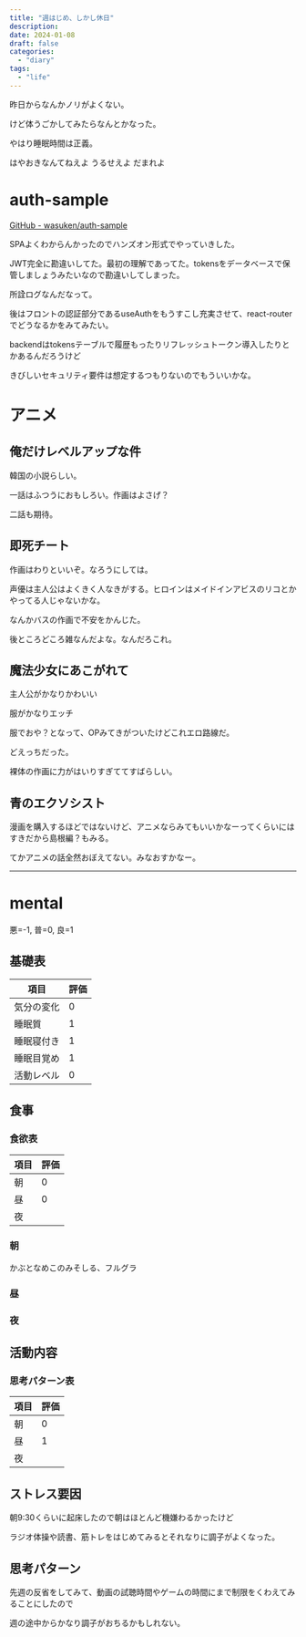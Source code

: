 ```yaml
---
title: "週はじめ、しかし休日"
description:
date: 2024-01-08
draft: false
categories:
  - "diary"
tags:
  - "life"
---
```


昨日からなんかノリがよくない。

けど体うごかしてみたらなんとかなった。

やはり睡眠時間は正義。

はやおきなんてねえよ うるせえよ だまれよ

# auth-sample

[GitHub - wasuken/auth-sample](https://github.com/wasuken/auth-sample)

SPAよくわからんかったのでハンズオン形式でやっていきした。

JWT完全に勘違いしてた。最初の理解であってた。tokensをデータベースで保管しましょうみたいなので勘違いしてしまった。

所詮ログなんだなって。

後はフロントの認証部分であるuseAuthをもうすこし充実させて、react-routerでどうなるかをみてみたい。

backendはtokensテーブルで履歴もったりリフレッシュトークン導入したりとかあるんだろうけど

きびしいセキュリティ要件は想定するつもりないのでもういいかな。

# アニメ

## 俺だけレベルアップな件

韓国の小説らしい。

一話はふつうにおもしろい。作画はよさげ？

二話も期待。

## 即死チート

作画はわりといいぞ。なろうにしては。

声優は主人公はよくきく人なきがする。ヒロインはメイドインアビスのリコとかやってる人じゃないかな。

なんかバスの作画で不安をかんじた。

後ところどころ雑なんだよな。なんだろこれ。

## 魔法少女にあこがれて

主人公がかなりかわいい

服がかなりエッチ

服でおや？となって、OPみてきがついたけどこれエロ路線だ。

どえっちだった。

裸体の作画に力がはいりすぎててすばらしい。

## 青のエクソシスト

漫画を購入するほどではないけど、アニメならみてもいいかなーってくらいにはすきだから島根編？もみる。

てかアニメの話全然おぼえてない。みなおすかなー。

---

# mental

悪=-1, 普=0, 良=1

## 基礎表

| 項目       | 評価 |
| ---------- | ---- |
| 気分の変化 | 0    |
| 睡眠質     | 1    |
| 睡眠寝付き | 1    |
| 睡眠目覚め | 1    |
| 活動レベル | 0    |

## 食事

### 食欲表

| 項目 | 評価 |
| ---- | ---- |
| 朝   | 0    |
| 昼   | 0    |
| 夜   |      |

### 朝

かぶとなめこのみそしる、フルグラ

### 昼

### 夜

## 活動内容

### 思考パターン表

| 項目 | 評価 |
| ---- | ---- |
| 朝   | 0    |
| 昼   | 1    |
| 夜   |      |

## ストレス要因

朝9:30くらいに起床したので朝はほとんど機嫌わるかったけど

ラジオ体操や読書、筋トレをはじめてみるとそれなりに調子がよくなった。

## 思考パターン

先週の反省をしてみて、動画の試聴時間やゲームの時間にまで制限をくわえてみることにしたので

週の途中からかなり調子がおちるかもしれない。
